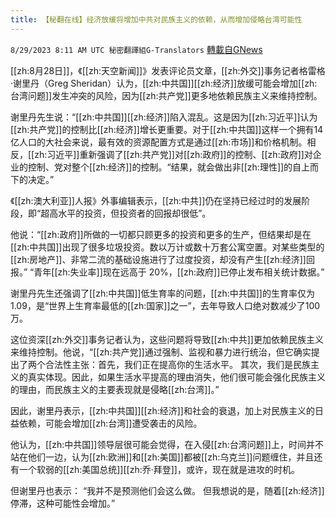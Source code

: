 ```yaml
---
title: 【秘翻在线】经济放缓将增加中共对民族主义的依赖，从而增加侵略台湾可能性
---
```

`8/29/2023 8:11 AM UTC 秘密翻譯組G-Translators` [轉載自GNews](https://gnews.org/articles/1614140)

[[zh:8月28日]]，《[[zh:天空新闻]]》发表评论员文章，[[zh:外交]]事务记者格雷格·谢里丹（Greg Sheridan）认为，[[zh:中共国]][[zh:经济]]放缓可能会增加[[zh:台湾问题]]发生冲突的风险，因为[[zh:共产党]]更多地依赖民族主义来维持控制。

谢里丹先生说：“[[zh:中共国]][[zh:经济]]陷入混乱。这是因为[[zh:习近平]]认为[[zh:共产党]]的控制比[[zh:经济]]增长更重要。对于[[zh:中共国]]这样一个拥有14亿人口的大社会来说，最有效的资源配置方式是通过[[zh:市场]]和价格机制。相反，[[zh:习近平]]重新强调了[[zh:共产党]]对[[zh:政府]]的控制、[[zh:政府]]对企业的控制、党对整个[[zh:经济]]的控制。“结果，就会做出非[[zh:理性]]的自上而下的决定。”

 《[[zh:澳大利亚]]人报》外事编辑表示，[[zh:中共]]仍在坚持已经过时的发展阶段，即“超高水平的投资，但投资者的回报却很低”。

他说：“[[zh:政府]]所做的一切都只顾更多的投资和更多的生产，但结果却是在[[zh:中共国]]出现了很多垃圾投资。数以万计或数十万套公寓空置。对某些类型的[[zh:房地产]]、非常二流的基础设施进行了过度投资，却没有产生[[zh:经济]]回报。” “青年[[zh:失业率]]现在远高于 20%，[[zh:政府]]已停止发布相关统计数据。”

谢里丹先生还强调了[[zh:中共国]]低生育率的问题，[[zh:中共国]]的生育率仅为1.09，是“世界上生育率最低的[[zh:国家]]之一”，去年导致人口绝对数减少了100万。

这位资深[[zh:外交]]事务记者认为，这些问题将导致[[zh:中共]]更加依赖民族主义来维持控制。他说，“[[zh:共产党]]通过强制、监视和暴力进行统治，但它确实提出了两个合法性主张：首先，我们正在提高你的生活水平。 其次，我们是民族主义的真实体现。因此，如果生活水平提高的理由消失，他们很可能会强化民族主义的理由，而民族主义的主要表现就是侵略[[zh:台湾]]。”

因此，谢里丹表示，[[zh:中共国]][[zh:经济]]和社会的衰退，加上对民族主义的日益依赖，可能会增加[[zh:台湾]]遭受袭击的风险。

他认为，[[zh:中共国]]领导层很可能会觉得，在入侵[[zh:台湾问题]]上，时间并不站在他们一边，认为[[zh:欧洲]]和[[zh:美国]]都被[[zh:乌克兰]]问题缠住，并且还有一个软弱的[[zh:美国总统]][[zh:乔·拜登]]，或许，现在就是进攻的时机。

但谢里丹也表示： “我并不是预测他们会这么做。 但我想说的是，随着[[zh:经济]]停滞，这种可能性会增加。”
